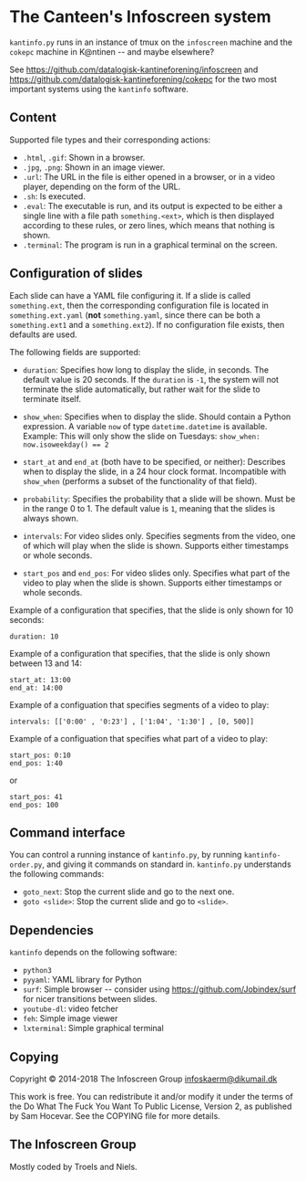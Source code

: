 The Canteen's Infoscreen system
==========================

`kantinfo.py` runs in an instance of tmux on the `infoscreen` machine
and the `cokepc` machine in K@ntinen -- and maybe elsewhere?

See https://github.com/datalogisk-kantineforening/infoscreen and
https://github.com/datalogisk-kantineforening/cokepc for the two most
important systems using the `kantinfo` software.


Content
-------

Supported file types and their corresponding actions:

  * `.html`, `.gif`: Shown in a browser.
  * `.jpg`, `.png`: Shown in an image viewer.
  * `.url`: The URL in the file is either opened in a browser, or in a
    video player, depending on the form of the URL.
  * `.sh`: Is executed.
  * `.eval`: The executable is run, and its output is expected to be
    either a single line with a file path `something.<ext>`, which is
    then displayed according to these rules, or zero lines, which means
    that nothing is shown.
  * `.terminal`: The program is run in a graphical terminal on the screen.


Configuration of slides
-----------------------

Each slide can have a YAML file configuring it.  If a slide is called
`something.ext`, then the corresponding configuration file is located
in `something.ext.yaml` (**not** `something.yaml`, since there can be
both a `something.ext1` and a `something.ext2`).  If no configuration
file exists, then defaults are used.

The following fields are supported:

  * `duration`: Specifies how long to display the slide, in seconds.
    The default value is 20 seconds.  If the `duration` is `-1`, the
    system will not terminate the slide automatically, but rather wait
    for the slide to terminate itself.

  * `show_when`: Specifies when to display the slide.  Should contain
    a Python expression.  A variable `now` of type `datetime.datetime`
    is available.  Example: This will only show the slide on Tuesdays:
    `show_when: now.isoweekday() == 2`

  * `start_at` and `end_at` (both have to be specified, or neither):
    Describes when to display the slide, in a 24 hour clock format.
    Incompatible with `show_when` (performs a subset of the
    functionality of that field).

  * `probability`: Specifies the probability that a slide will be
    shown. Must be in the range 0 to 1.  The default value is `1`,
    meaning that the slides is always shown.

  * `intervals`: For video slides only.  Specifies segments from the
    video, one of which will play when the slide is shown.  Supports
    either timestamps or whole seconds.

  * `start_pos` and `end_pos`: For video slides only.  Specifies what
    part of the video to play when the slide is shown.  Supports either
    timestamps or whole seconds.

Example of a configuration that specifies, that the slide is only shown
for 10 seconds:

    duration: 10

Example of a configuration that specifies, that the slide is only shown
between 13 and 14:

    start_at: 13:00
    end_at: 14:00

Example of a configuation that specifies segments of a video to play:

    intervals: [['0:00' , '0:23'] , ['1:04', '1:30'] , [0, 500]]

Example of a configuation that specifies what part of a video to play:

    start_pos: 0:10
    end_pos: 1:40

or

    start_pos: 41
    end_pos: 100


Command interface
-------------

You can control a running instance of `kantinfo.py`, by running
`kantinfo-order.py`, and giving it commands on standard in.
`kantinfo.py` understands the following commands:

  * `goto_next`: Stop the current slide and go to the next one.
  * `goto <slide>`: Stop the current slide and go to `<slide>`.


Dependencies
-------------

`kantinfo` depends on the following software:

  + `python3`
  + `pyyaml`: YAML library for Python
  + `surf`: Simple browser -- consider using
    https://github.com/Jobindex/surf for nicer transitions between
    slides.
  + `youtube-dl`: video fetcher
  + `feh`: Simple image viewer
  + `lxterminal`: Simple graphical terminal


Copying
-------

Copyright © 2014-2018 The Infoscreen Group <infoskaerm@dikumail.dk>

This work is free. You can redistribute it and/or modify it under the
terms of the Do What The Fuck You Want To Public License, Version 2, as
published by Sam Hocevar. See the COPYING file for more details.


The Infoscreen Group
--------------------

Mostly coded by Troels and Niels.
